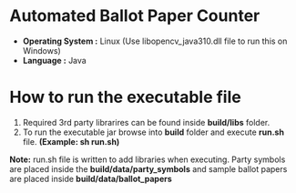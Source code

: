 Automated Ballot Paper Counter
=================================

- **Operating System :** Linux (Use libopencv_java310.dll file to run this on Windows)
- **Language :** Java

How to run the executable file
==================================
1. Required 3rd party librarires can be found inside **build/libs** folder.
2. To run the executable jar browse into **build** folder and execute **run.sh** file. **(Example: sh run.sh)**

**Note:** run.sh file is written to add libraries when executing. Party symbols are placed inside the **build/data/party_symbols** and sample ballot papers are placed inside **build/data/ballot_papers**
